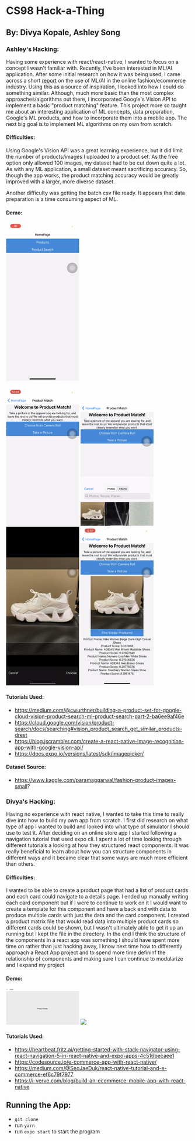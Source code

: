 # CS98 Hack-a-Thing
## By: Divya Kopale, Ashley Song

### Ashley's Hacking:
Having some experience with react/react-native, I wanted to focus on a concept I wasn't familiar with. Recently, I've been interested in ML/AI application. After some initial research on how it was being used, I came across a short [report](https://tech.ebayinc.com/research/modanet-a-large-scale-street-fashion-dataset-with-polygon-annotations/) on the use of ML/AI in the online fashion/ecommerce industry. 
Using this as a source of inspiration, I looked into how I could do something similar. 
Although, much more basic than the most complex approaches/algorithms out there, I incorporated Google's Vision API to implement a basic "product matching" feature. 
This project more so taught me about an interesting application of ML concepts, data preparation, Google's ML products, and how to incorporate them into a mobile app. The next big goal is to implement ML algorithms on my own from scratch.

#### Difficulties:
Using Google's Vision API was a great learning experience, but it did limit the number of products/images I uploaded to a product set. As the free option only allowed 100 images, my dataset had to be cut down quite a lot. As with any ML application, a small dataset meant sacrificing accuracy. So, though the app works, the product matching accuracy would be greatly improved with a larger, more diverse dataset. 

Another difficulty was getting the batch csv file ready. It appears that data preparation is a time consuming aspect of ML.

#### Demo:
<img src="./demo-imgs/IMG_2682.PNG" width="200">
<br></br>
<img src="./demo-imgs/IMG_2683.jpg" width="200">
<img src="./demo-imgs/IMG_2684.jpg" width="200">
<img src="./demo-imgs/IMG_2685.PNG" width="200">
<img src="./demo-imgs/IMG_2686.PNG" width="200">

#### Tutorials Used:
* https://medium.com/@cwurthner/building-a-product-set-for-google-cloud-vision-product-search-ml-product-search-part-2-ba6ee9af46e
* https://cloud.google.com/vision/product-search/docs/searching#vision_product_search_get_similar_products-drest
* https://blog.jscrambler.com/create-a-react-native-image-recognition-app-with-google-vision-api/
* https://docs.expo.io/versions/latest/sdk/imagepicker/

#### Dataset Source:
* https://www.kaggle.com/paramaggarwal/fashion-product-images-small?


### Divya's Hacking:
Having no experience with react native, I wanted to take this time to really dive into how to build my own app from scratch. I first did research on what type of app I wanted to build and looked into what type of simulator I should use to test it. After deciding on an online store app I started following a navigation tutorial that used expo cli. I spent a lot of time looking through different tutorials a looking at how they structured react components. It was really beneficial to learn about how you can structure components in different ways and it became clear that some ways are much more efficient than others.

#### Difficulties:
I wanted to be able to create a product page that had a list of product cards and each card could navigate to a details page. I ended up manually writing each card component but if I were to continue to work on it I would want to create a template for this component and have a back end with data to produce multiple cards with just the data and the card component. I created a product matrix file that would read data into multiple product cards so different cards could be shown, but I wasn't ultimately able to get it up an running but I kept the file in the directory. In the end I think the structure of the components in a react app was something I should have spent more time on rather than just hacking away, I know next time how to differently approach a React App project and to spend more time defininf the relationship of components and making sure I can continue to modularize and I expand my project

#### Demo:
<img src="./demo-imgs/detailspage.jpg" width="200">
<img src="./demo-imgs/product.jpg" width="200">


#### Tutorials Used:
*  https://heartbeat.fritz.ai/getting-started-with-stack-navigator-using-react-navigation-5-in-react-native-and-expo-apps-4c516becaee1
* https://codesource.io/e-commerce-app-with-react-native/
* https://medium.com/@SeoJaeDuk/react-native-tutorial-and-e-commerce-ef6c79f7977
* https://i-verve.com/blog/build-an-ecommerce-mobile-app-with-react-native

## Running the App:
* `git clone`
* run `yarn` 
* run `expo start` to start the program
